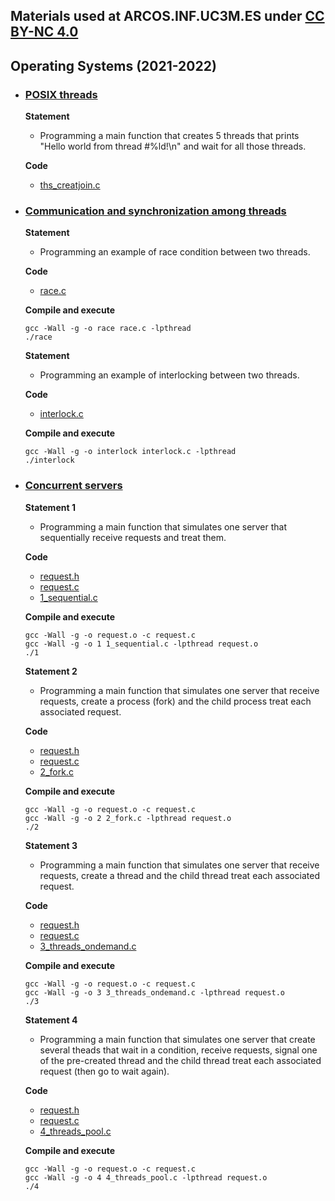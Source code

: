 ## Materials used at ARCOS.INF.UC3M.ES under [CC BY-NC 4.0](http://creativecommons.org/licenses/by-nc/4.0/) 

## Operating Systems (2021-2022)

 * ### <ins>POSIX threads</ins>
   **Statement**
     * Programming a main function that creates 5 threads that prints "Hello world from thread #%ld!\n" and wait for all those threads.
 
   **Code**
     * <a href="https://github.com/acaldero/labs/blob/main/GII_Operating_System/w6_threads/ths_creatjoin.c">ths_creatjoin.c</a>


 * ### <ins>Communication and synchronization among threads</ins>

   **Statement**
     * Programming an example of race condition between two threads.
 
   **Code**
     * <a href="https://github.com/acaldero/labs/blob/main/GII_Operating_System/w10_cns/race.c">race.c</a>

   **Compile and execute**
   ```
   gcc -Wall -g -o race race.c -lpthread
   ./race
   ```

   **Statement**
     * Programming an example of interlocking between two threads.
 
   **Code**
     * <a href="https://github.com/acaldero/labs/blob/main/GII_Operating_System/w10_cns/interlock.c">interlock.c</a>

   **Compile and execute**
   ```
   gcc -Wall -g -o interlock interlock.c -lpthread
   ./interlock
   ```


 * ### <ins>Concurrent servers</ins>

   **Statement 1**
     * Programming a main function that simulates one server that sequentially receive requests and treat them.

   **Code**
    * <a href="https://github.com/acaldero/labs/blob/main/GII_Operating_System/w11_servers/request.h">request.h</a>
    * <a href="https://github.com/acaldero/labs/blob/main/GII_Operating_System/w11_servers/request.c">request.c</a>
    * <a href="https://github.com/acaldero/labs/blob/main/GII_Operating_System/w11_servers/1_sequential.c">1_sequential.c</a>

   **Compile and execute**
   ```
   gcc -Wall -g -o request.o -c request.c
   gcc -Wall -g -o 1 1_sequential.c -lpthread request.o
   ./1
   ```


   **Statement 2**
     * Programming a main function that simulates one server that receive requests, create a process (fork) and the child process treat each associated request.

   **Code**
    * <a href="https://github.com/acaldero/labs/blob/main/GII_Operating_System/w11_servers/request.h">request.h</a>
    * <a href="https://github.com/acaldero/labs/blob/main/GII_Operating_System/w11_servers/request.c">request.c</a>
    * <a href="https://github.com/acaldero/labs/blob/main/GII_Operating_System/w11_servers/1_sequential.c">2_fork.c</a>

   **Compile and execute**
   ```
   gcc -Wall -g -o request.o -c request.c
   gcc -Wall -g -o 2 2_fork.c -lpthread request.o
   ./2
   ```


   **Statement 3**
     * Programming a main function that simulates one server that receive requests, create a thread and the child thread treat each associated request.

   **Code**
    * <a href="https://github.com/acaldero/labs/blob/main/GII_Operating_System/w11_servers/request.h">request.h</a>
    * <a href="https://github.com/acaldero/labs/blob/main/GII_Operating_System/w11_servers/request.c">request.c</a>
    * <a href="https://github.com/acaldero/labs/blob/main/GII_Operating_System/w11_servers/1_sequential.c">3_threads_ondemand.c</a>

   **Compile and execute**
   ```
   gcc -Wall -g -o request.o -c request.c
   gcc -Wall -g -o 3 3_threads_ondemand.c -lpthread request.o
   ./3
   ```


   **Statement 4**
     * Programming a main function that simulates one server that create several theads that wait in a condition, receive requests, signal one of the pre-created thread and the child thread treat each associated request (then go to wait again).

   **Code**
    * <a href="https://github.com/acaldero/labs/blob/main/GII_Operating_System/w11_servers/request.h">request.h</a>
    * <a href="https://github.com/acaldero/labs/blob/main/GII_Operating_System/w11_servers/request.c">request.c</a>
    * <a href="https://github.com/acaldero/labs/blob/main/GII_Operating_System/w11_servers/1_sequential.c">4_threads_pool.c</a>

   **Compile and execute**
   ```
   gcc -Wall -g -o request.o -c request.c
   gcc -Wall -g -o 4 4_threads_pool.c -lpthread request.o
   ./4
   ```

